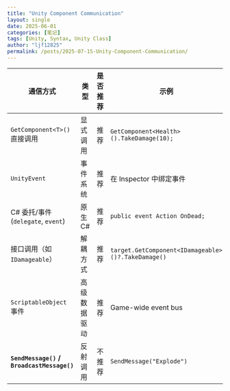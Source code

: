 ```yaml
---
title: "Unity Component Communication"
layout: single
date: 2025-06-01
categories: [笔记]
tags: [Unity, Syntax, Unity Class]
author: "ljf12825"
permalink: /posts/2025-07-15-Unity-Component-Communication/
---
```


| 通信方式                                       | 类型     | 是否推荐   | 示例                                                 |
| ------------------------------------------ | ------ | ------ | -------------------------------------------------- |
| `GetComponent<T>()` 直接调用                   | 显式调用   |  推荐   | `GetComponent<Health>().TakeDamage(10);`           |
| `UnityEvent`                               | 事件系统   |  推荐   | 在 Inspector 中绑定事件                                  |
| C# 委托/事件 (`delegate`, `event`)             | 原生 C#  |  推荐   | `public event Action OnDead;`                      |
| 接口调用（如 `IDamageable`）                      | 解耦方式   |  推荐   | `target.GetComponent<IDamageable>()?.TakeDamage()` |
| `ScriptableObject` 事件                      | 高级数据驱动 |  推荐   | Game-wide event bus                                |
| **`SendMessage()` / `BroadcastMessage()`** | 反射调用   |  不推荐 | `SendMessage("Explode")`                           |
